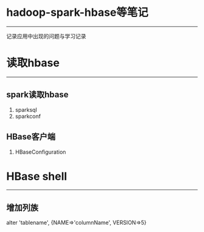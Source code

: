 # hadoop-spark-hbase等笔记

***

记录应用中出现的问题与学习记录

# 读取hbase

***

## spark读取hbase

1. sparksql
2. sparkconf

## HBase客户端

1. HBaseConfiguration

# HBase shell

***

## 增加列族

alter 'tablename', {NAME=>'columnName', VERSION=>5}

